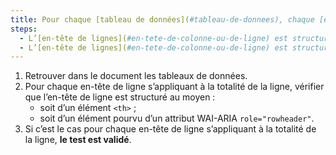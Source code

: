 ```yaml
---
title: Pour chaque [tableau de données](#tableau-de-donnees), chaque [en-tête de ligne](#en-tete-de-colonne-ou-de-ligne) s’appliquant à la totalité de la ligne vérifie-t-il une de ces conditions ?
steps:
  - L’[en-tête de lignes](#en-tete-de-colonne-ou-de-ligne) est structuré au moyen d’une balise `<th>`.
  - L’[en-tête de lignes](#en-tete-de-colonne-ou-de-ligne) est structuré au moyen d’une balise pourvue d’un attribut WAI-ARIA `role="rowheader"`.
---
```


1. Retrouver dans le document les tableaux de données.
2. Pour chaque en-tête de ligne s’appliquant à la totalité de la ligne, vérifier que l’en-tête de ligne est structuré au moyen :
   - soit d’un élément `<th>` ;
   - soit d’un élément pourvu d’un attribut WAI-ARIA `role="rowheader"`.
3. Si c’est le cas pour chaque en-tête de ligne s’appliquant à la totalité de la ligne, **le test est validé**.

